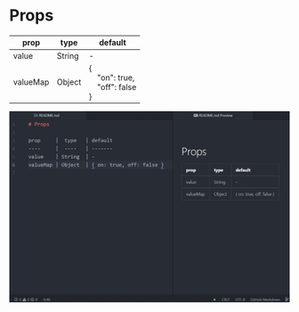 # Props

prop     |  type   | default
----     |  ----   | -------
value    | String  | -
valueMap | Object  | {<!--DONT-REMOVE:eyBvbjogdHJ1ZSwgb2ZmOiBmYWxzZSB9--><br />&nbsp;&nbsp;&nbsp;&nbsp;"on": true,<br />&nbsp;&nbsp;&nbsp;&nbsp;"off": false<br />}

![demo](./demo.gif)
